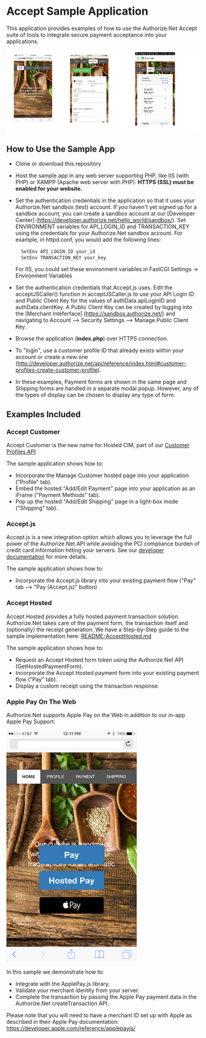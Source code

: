 # Accept Sample Application
This application provides examples of how to use the Authorize.Net Accept suite of tools to integrate secure payment acceptance into your applications.

![Accept Screenshots](screenshots/AcceptTrioScreenShots.png "Screenshots showing the Accept hosted forms.")

## How to Use the Sample App

+ Clone or download this repository
+ Host the sample app in any web server supporting PHP, like IIS (with PHP) or XAMPP (Apache web server with PHP). __HTTPS (SSL) must be enabled for your website.__
+ Set the authentication credentials in the application so that it uses your Authorize.Net sandbox (test) account. If you haven't yet signed up for a sandbox account, you can create a sandbox account at our [Developer Center] (https://developer.authorize.net/hello_world/sandbox/). Set ENVIRONMENT variables for API_LOGIN_ID and TRANSACTION_KEY using the credentials for your Authorize.Net sandbox account. For example, in httpd.conf, you would add the following lines:

        SetEnv API_LOGIN_ID your_id
        SetEnv TRANSACTION_KEY your_key  

  For IIS, you could set these environment variables in FastCGI Settings -> Environment Variables
+ Set the authentication credentials that Accept.js uses. Edit the acceptJSCaller() function in acceptJSCaller.js to use your API Login ID and Public Client Key for the values of authData.apiLoginID and authData.clientKey. A Public Client Key can be created by logging into the [Merchant Inteferface] (https://sandbox.authorize.net/) and navigating to Account --> Security Settings --> Manage Public Client Key.
+ Browse the application (**index.php**) over HTTPS connection.
+ To "login", use a customer profile ID that already exists within your account or create a new one (http://developer.authorize.net/api/reference/index.html#customer-profiles-create-customer-profile).
+ In these examples, Payment forms are shown in the same page and Shipping forms are handled in a separate modal popup. However, any of the types of display can be chosen to display any type of form.

  
## Examples Included

### Accept Customer
Accept Customer is the new name for Hosted CIM, part of our [Customer Profiles API](http://developer.authorize.net/api/reference/features/customer_profiles.html)
  
The sample application shows how to:  

* Incorporate the Manage Customer hosted page into your application ("Profile" tab).  
* Embed the hosted "Add/Edit Payment" page into your application as an iFrame ("Payment Methods" tab).  
* Pop up the hosted "Add/Edit Shipping" page in a light-box mode ("Shipping" tab).  
  
  
### Accept.js
Accept.js is a new integration option which allows you to leverage the full power of the Authorize.Net API while avoiding the PCI compliance burden of credit card information hitting your servers.  See our [developer documentation](http://developer.authorize.net/api/reference/features/acceptjs.html) for more details.  
  
The sample application shows how to:  
  
* Incorporate the Accept.js library into your existing payment flow ("Pay" tab --> "Pay (Accept.js)" button)  


### Accept Hosted
Accept Hosted provides a fully hosted payment transaction solution. Authorize.Net takes care of the payment form, the transaction itself and (optionally) the receipt generation.  We have a Step-by-Step guide to the sample implementation here: [README-AcceptHosted.md](README-AcceptHosted.md)

The sample application shows how to:  
  
*  Request an Accept Hosted form token using the Authorize.Net API (GetHostedPaymentForm).  
*  Incorporate the Accept Hosted payment form into your existing payment flow ("Pay" tab).  
*  Display a custom receipt using the transaction response.  
  

### Apple Pay On The Web
Authorize.Net supports Apple Pay on the Web in addition to our in-app Apple Pay Support.  

![Apple Pay Screenshot](screenshots/apple-pay.png "Screenshots showing Apple Pay on the Web.")

In this sample we demonstrate how to:  

* Integrate with the ApplePay.js library.  
* Validate your merchant identity from your server.  
* Complete the transaction by passing the Apple Pay payment data in the Authorize.Net createTransaction API.  

Please note that you will need to have a merchant ID set up with Apple as described in their Apple Pay documentation: https://developer.apple.com/reference/applepayjs/

